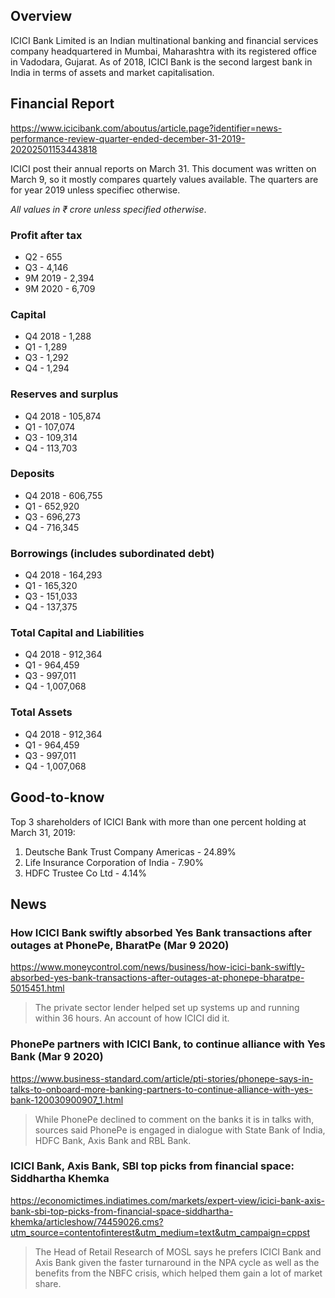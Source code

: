 ## Overview

ICICI Bank Limited is an Indian multinational banking and financial services company headquartered in Mumbai, Maharashtra with its registered office in Vadodara, Gujarat. As of 2018, ICICI Bank is the second largest bank in India in terms of assets and market capitalisation.

## Financial Report

https://www.icicibank.com/aboutus/article.page?identifier=news-performance-review-quarter-ended-december-31-2019-20202501153443818

ICICI post their annual reports on March 31. This document was written on March 9, so it mostly compares quartely values available. The quarters are for year 2019 unless specifiec otherwise.

*All values in ₹ crore unless specified otherwise*.

### Profit after tax

- Q2 - 655
- Q3 - 4,146	
- 9M 2019 - 2,394
- 9M 2020 - 6,709

### Capital

- Q4 2018 - 1,288	
- Q1 - 1,289
- Q3 - 1,292
- Q4 - 1,294

### Reserves and surplus

- Q4 2018 - 105,874	
- Q1 - 107,074	
- Q3 - 109,314	
- Q4 - 113,703

### Deposits	

- Q4 2018 - 606,755	
- Q1 - 652,920	
- Q3 - 696,273	
- Q4 - 716,345

### Borrowings (includes subordinated debt)

- Q4 2018 - 164,293	
- Q1 - 165,320	
- Q3 - 151,033	
- Q4 - 137,375

### Total Capital and Liabilities

- Q4 2018 - 912,364	
- Q1 - 964,459	
- Q3 - 997,011	
- Q4 - 1,007,068

### Total Assets	

- Q4 2018 - 912,364	
- Q1 - 964,459	
- Q3 - 997,011	
- Q4 - 1,007,068


## Good-to-know

Top 3 shareholders of ICICI Bank with more than one percent holding at March 31, 2019:
1. Deutsche Bank Trust Company Americas - 24.89%
2. Life Insurance Corporation of India - 7.90%
3. HDFC Trustee Co Ltd - 4.14%

## News

### How ICICI Bank swiftly absorbed Yes Bank transactions after outages at PhonePe, BharatPe (Mar 9 2020)

https://www.moneycontrol.com/news/business/how-icici-bank-swiftly-absorbed-yes-bank-transactions-after-outages-at-phonepe-bharatpe-5015451.html

> The private sector lender helped set up systems up and running within 36 hours. An account of how ICICI did it.


### PhonePe partners with ICICI Bank, to continue alliance with Yes Bank (Mar 9 2020)

https://www.business-standard.com/article/pti-stories/phonepe-says-in-talks-to-onboard-more-banking-partners-to-continue-alliance-with-yes-bank-120030900907_1.html

> While PhonePe declined to comment on the banks it is in talks with, sources said PhonePe is engaged in dialogue with State Bank of India, HDFC Bank, Axis Bank and RBL Bank.

### ICICI Bank, Axis Bank, SBI top picks from financial space: Siddhartha Khemka

https://economictimes.indiatimes.com/markets/expert-view/icici-bank-axis-bank-sbi-top-picks-from-financial-space-siddhartha-khemka/articleshow/74459026.cms?utm_source=contentofinterest&utm_medium=text&utm_campaign=cppst

> The Head of Retail Research of MOSL says he prefers ICICI Bank and Axis Bank given the faster turnaround in the NPA cycle as well as the benefits from the NBFC crisis, which helped them gain a lot of market share.
